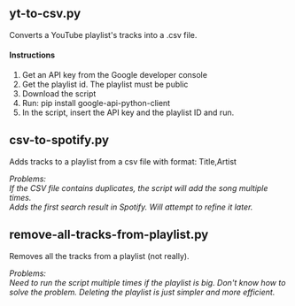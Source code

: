## yt-to-csv.py

Converts a YouTube playlist's tracks into a .csv file.

#### Instructions

1. Get an API key from the Google developer console
2. Get the playlist id. The playlist must be public
3. Download the script
4. Run: pip install google-api-python-client
5. In the script, insert the API key and the playlist ID and run.

## csv-to-spotify.py
Adds tracks to a playlist from a csv file with format: Title,Artist

*Problems:*  
*If the CSV file contains duplicates, the script will add the song multiple times.*  
*Adds the first search result in Spotify. Will attempt to refine it later.*


## remove-all-tracks-from-playlist.py
Removes all the tracks from a playlist (not really).

*Problems:*  
*Need to run the script multiple times if the playlist is big. Don't know how to solve the problem. Deleting the playlist is just simpler and more efficient.*